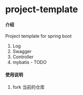 # project-template

#### 介绍
Project template for spring boot
1. Log
2. Swagger
3. Controller
4. mybatis - TODO

#### 使用说明

1.  fork 当前的仓库